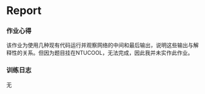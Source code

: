 # Report

### 作业心得

该作业为使用几种现有代码运行并观察网络的中间和最后输出，说明这些输出与解释性的关系。但因为题目挂在NTUCOOL，无法完成，因此我并未实作此作业。

### 训练日志

无